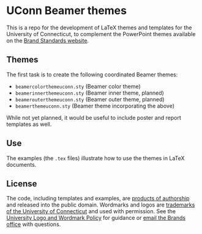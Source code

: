 # UConn Beamer themes

This is a repo for the development of LaTeX themes and templates for the University of Connecticut, to complement the PowerPoint themes available on the [Brand Standards website](http://brand.uconn.edu/resources/powerpoint-templates/).

## Themes

The first task is to create the following coordinated Beamer themes:

- `beamercolorthemeuconn.sty` (Beamer color theme)
- `beamerinnerthemeuconn.sty` (Beamer inner theme, planned)
- `beamerouterthemeuconn.sty` (Beamer outer theme, planned)
- `beamerthemeuconn.sty` (Beamer theme incorporating the above)

While not yet planned, it would be useful to include poster and report templates as well.

## Use

The examples (the `.tex` files) illustrate how to use the themes in LaTeX documents.

## License

The code, including templates and examples, are [products of authorship](http://research.uconn.edu/technology-commercialization/resources-for-faculty/tech-transfer-faqs/invention-ownership-flowchart/) and released into the public domain. Wordmarks and logos are [trademarks of the University of Connecticut](http://brand.uconn.edu/standards/wordmark-and-logos/) and used with permission. See the [University Logo and Wordmark Policy](http://policy.uconn.edu/2015/01/29/university-logo-and-wordmark/) for guidance or [email the Brands office](mailto:brand@uconn.edu) with questions.
